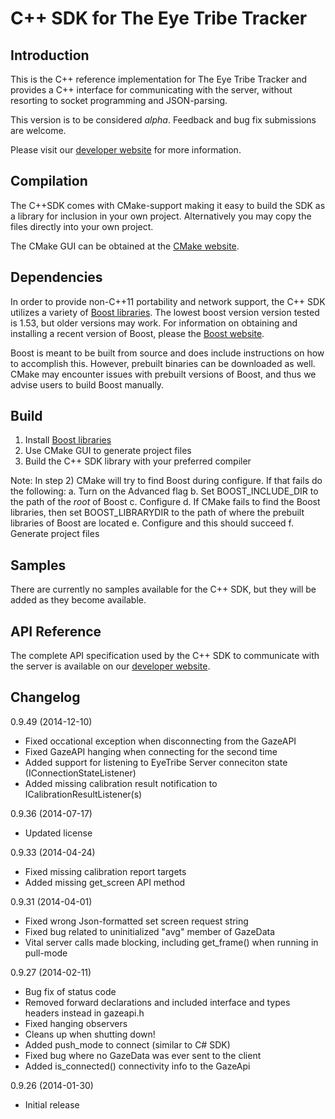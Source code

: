 C++ SDK for The Eye Tribe Tracker
====

Introduction
----

This is the C++ reference implementation for The Eye Tribe Tracker and provides a C++ interface for communicating with the server, without resorting to socket programming and JSON-parsing. 

This version is to be considered _alpha_. Feedback and bug fix submissions are welcome.

Please visit our [developer website](http://dev.theeyetribe.com) for more information.


Compilation
----

The C++SDK comes with CMake-support making it easy to build the SDK as a library for inclusion in your own project. Alternatively you may copy the files directly into your own project. 

The CMake GUI can be obtained at the [CMake website](http://www.cmake.org).


Dependencies
----

In order to provide non-C++11 portability and network support, the C++ SDK utilizes a variety of [Boost libraries](http://www.boost.org). The lowest boost version version tested is 1.53, but older versions may work. For information on obtaining and installing a recent version of Boost, please the [Boost website](http://www.boost.org).

Boost is meant to be built from source and does include instructions on how to accomplish this. However, prebuilt binaries can be downloaded as well. CMake may encounter issues with prebuilt versions of Boost, and thus we advise users to build Boost manually.


Build
----

1. Install [Boost libraries](http://www.boost.org) 
2. Use CMake GUI to generate project files 
3. Build the C++ SDK library with your preferred compiler

Note: In step 2) CMake will try to find Boost during configure. If that fails do the following:
a. Turn on the Advanced flag
b. Set BOOST_INCLUDE_DIR to the path of the _root_ of Boost
c. Configure
d. If CMake fails to find the Boost libraries, then set BOOST_LIBRARYDIR to the path of where the prebuilt libraries  of Boost are located
e. Configure and this should succeed
f. Generate project files 


Samples
----

There are currently no samples available for the C++ SDK, but they will be added as they become available.


API Reference
----

The complete API specification used by the C++ SDK to communicate with the server is available on our [developer website](http://dev.theeyetribe.com/api/).


Changelog
----

0.9.49 (2014-12-10)

- Fixed occational exception when disconnecting from the GazeAPI
- Fixed GazeAPI hanging when connecting for the second time
- Added support for listening to EyeTribe Server conneciton state (IConnectionStateListener)
- Added missing calibration result notification to ICalibrationResultListener(s)

0.9.36 (2014-07-17)

- Updated license

0.9.33 (2014-04-24)

- Fixed missing calibration report targets
- Added missing get_screen API method

0.9.31 (2014-04-01)

- Fixed wrong Json-formatted set screen request string
- Fixed bug related to uninitialized "avg" member of GazeData
- Vital server calls made blocking, including get_frame() when running in pull-mode

0.9.27 (2014-02-11)

- Bug fix of status code
- Removed forward declarations and included interface and types headers instead in gazeapi.h
- Fixed hanging observers
- Cleans up when shutting down!
- Added push_mode to connect (similar to C# SDK)
- Fixed bug where no GazeData was ever sent to the client
- Added is_connected() connectivity info to the GazeApi

0.9.26 (2014-01-30)

- Initial release

